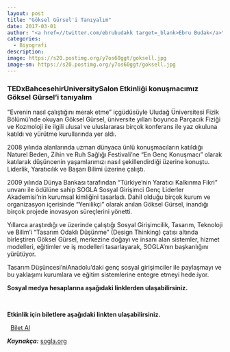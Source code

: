 ```yaml
---
layout: post
title: "Göksel Gürsel'i Tanıyalım"
date: 2017-03-01
author: "<a href=//twitter.com/ebrubudakk target=_blank>Ebru Budak</a>"
categories:
  - Biyografi
description:
image: https://s20.postimg.org/y7os60ggt/goksell.jpg
image-sm: https://s20.postimg.org/y7os60ggt/goksell.jpg
---
```


### TEDxBahcesehirUniversitySalon Etkinliği konuşmacımız Göksel Gürsel’i tanıyalım

"Evrenin nasıl çalıştığını merak etme” içgüdüsüyle Uludağ Üniversitesi Fizik Bölümü’nde okuyan Göksel Gürsel, üniversite yılları boyunca Parçacık Fiziği ve Kozmoloji ile ilgili ulusal ve uluslararası birçok konferans ile yaz okuluna katıldı ve yürütme kurullarında yer aldı.

2008 yılında alanlarında uzman dünyaca ünlü konuşmacıların katıldığı Naturel Beden, Zihin ve Ruh Sağlığı Festivali’ne “En Genç Konuşmacı” olarak katılarak düşüncenin yaşamlarımızı nasıl şekillendirdiği üzerine konuştu. Liderlik, Yaratıcılık ve Başarı Bilimi üzerine çalıştı.

2009 yılında Dünya Bankası tarafından “Türkiye’nin Yaratıcı Kalkınma Fikri” unvanı ile ödülüne sahip SOGLA Sosyal Girişimci Genç Liderler Akademisi’nin kurumsal kimliğini tasarladı. Dahil olduğu birçok kurum ve organizasyon içerisinde “Yenilikçi” olarak anılan Göksel Gürsel, inandığı birçok projede inovasyon süreçlerini yönetti.

Yıllarca araştırdığı ve üzerinde çalıştığı Sosyal Girişimcilik, Tasarım, Teknoloji ve Bilim’i “Tasarım Odaklı Düşünme” (Design Thinking) çatısı altında birleştiren Göksel Gürsel, merkezine doğayı ve insanı alan sistemler, hizmet modelleri, eğitimler ve iş modelleri tasarlayarak, SOGLA’nın başkanlığını yürütüyor.

Tasarım Düşüncesi’niAnadolu’daki genç sosyal girişimciler ile paylaşmayı ve bu yaklaşımı kurumlara ve eğitim sistemlerine entegre etmeyi hede:iyor.

**Sosyal medya hesaplarına aşağıdaki linklerden ulaşabilirsiniz.**

<a class="fa fa-lg fa-facebook-square" href="https://www.facebook.com/gursel.goksel?fref=ts" target="_blank" ></a>
&nbsp;
<a class="fa fa-lg fa-twitter"
href="https://twitter.com/GokselGursel" target="_blank" ></a>
&nbsp;
<a class="fa fa-lg fa-linkedin" href="
https://www.linkedin.com/in/gokselgursel/
" target="_blank" ></a>

**Etkinlik için biletlere aşağıdaki linkten ulaşabilirsiniz.**

<i class="fa fa-lg fa-ticket" aria-hidden="true"></i>&nbsp; [Bilet Al](https://www.biletino.com/event/eventdetail/3381)

***Kaynakça:*** [sogla.org](http://www.sogla.org/)
